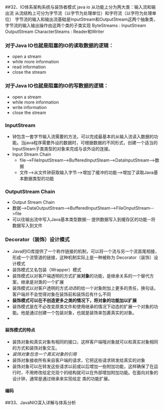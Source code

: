 #

##32、IO体系架构系统与装饰者模式
java io 从功能上分为两大类：输入流和输出流
从流结构上可分为字节流（以字节为处理单位）和字符流（以字符为处理单位）
字节流的输入和输出流基础是InputStream和OutputStream这两个抽象类，字节流的输入输出操作由这两个类的子类实现
ByteStreams : InputStream OutputStream
CharacterSteams : Reader和Writer

### 对于Java IO也就是阻塞的IO的读取数据的逻辑：
- open a stream
- while more information
- read information
- close the stream

### 对于Java IO也就是阻塞的IO的写数据的逻辑：
- open a stream
- while more information
- write information
- close the stream

### InputStream
- 钟包含一套字节输入流需要的方法，可以完成最基本的从输入流读入数据的功能。当java程序需要外设的数据时，可根据数据的不同形式，创建一个适当的InputSteam子类类型的对象来完成与该外设的连接。
- Input Stream Chain
    + file-->FileInputStream-->BufferedInputSteam-->DataInputStream-->数据
    + 文件-->从文件钟获取输入字节-->增加了缓冲的功能-->增加了读取Java基本数据类型的功能

### OutputStream Chain
- Output Stream Chain
- 数据-->DataOutputStream-->BufferedInputSteam-->FileOnputStream-->file
- 可以往输出流中写入Java基本类型数据-- 提供数据写入到缓存区的功能--将数据写入到文件

### Decorator（装饰）设计模式
- Java的IO库提供了一个称作链接的机制，可以将一个流与另一个流首尾相接，形成一个流管道的链接，这种机制实际上是一种被称为 Decorator（装饰）设计模式
- 装饰模式又名包装（Wrapper）模式
- 装饰模式以对客户端透明的方式扩展**对象**的功能，是继承关系的一个替代方案，继承是对类的一个扩展
- 装饰模式以对客户透明的方式*动态*的给一个对象附加上更多的责任，换句话，客户端并不会觉得对象在装饰前和装饰后有什么不同
- **装饰模式可以在不创造更多之类的情况下，将对象的功能加以扩展**
- 装饰模式是在不必改变原类文件和使用继承的情况下动态的扩展一个对象的功能。他是通过创建一个包装对象，也就是装饰来包裹真实的对象。
-
#### 装饰模式的特点
- 装饰对象和真实对象有相同的接口，这样客户端哦对象就可以和真实对象相同的方式和装饰对象交互。
- *装饰对象包含一个真实对象的引用*
- 装饰对象接收所有来自客户端的请求，它把这些请求转发给真实的对象
- 装饰对象可以在转发这些请求以前或以后增加一些附加功能，这样确保了在运行时，不用修改给定兑现个的结构就可以在外部增加附加功能。在面向对象的设计钟，通常是通过继承来实现给定 类的功能扩展。

#### 编码


















##33、JavaNIO深入详解与体系分析